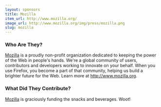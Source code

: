 ```yaml
---
layout: sponsors
title: Mozilla
item_url: http://www.mozilla.org/
image_url: http://www.mozilla.org/img/press/mozilla.png
slug: mozilla
---
```


### Who Are They?

[Mozilla](http://mozilla.org) is a proudly non-profit organization dedicated to keeping the
power of the Web in people's hands. We're a global community of users,
contributors and developers working to innovate on your behalf. When
you use Firefox, you become a part of that community, helping us build
a brighter future for the Web. Learn more at http://www.mozilla.org.

### What Did They Contribute?

[Mozilla](http://mozilla.org) is graciously funding the snacks and beverages. Woot!